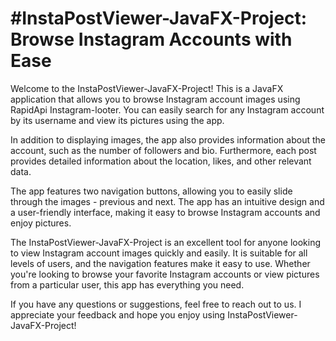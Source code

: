 #InstaPostViewer-JavaFX-Project: Browse Instagram Accounts with Ease
====================================================================

Welcome to the InstaPostViewer-JavaFX-Project! This is a JavaFX application that allows you to browse Instagram account images using RapidApi Instagram-looter. You can easily search for any Instagram account by its username and view its pictures using the app.

In addition to displaying images, the app also provides information about the account, such as the number of followers and bio. Furthermore, each post provides detailed information about the location, likes, and other relevant data.

The app features two navigation buttons, allowing you to easily slide through the images - previous and next. The app has an intuitive design and a user-friendly interface, making it easy to browse Instagram accounts and enjoy pictures.

The InstaPostViewer-JavaFX-Project is an excellent tool for anyone looking to view Instagram account images quickly and easily. It is suitable for all levels of users, and the navigation features make it easy to use. Whether you're looking to browse your favorite Instagram accounts or view pictures from a particular user, this app has everything you need.

If you have any questions or suggestions, feel free to reach out to us. I appreciate your feedback and hope you enjoy using InstaPostViewer-JavaFX-Project!
